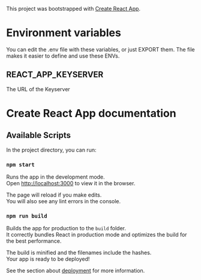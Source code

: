 This project was bootstrapped with [Create React App](https://github.com/facebook/create-react-app).

# Environment variables

You can edit the .env file with these variables, or just EXPORT them. The file makes it easier to define and use these ENVs.

## REACT_APP_KEYSERVER
The URL of the Keyserver


# Create React App documentation

## Available Scripts

In the project directory, you can run:

### `npm start`

Runs the app in the development mode.<br />
Open [http://localhost:3000](http://localhost:3000) to view it in the browser.

The page will reload if you make edits.<br />
You will also see any lint errors in the console.

### `npm run build`

Builds the app for production to the `build` folder.<br />
It correctly bundles React in production mode and optimizes the build for the best performance.

The build is minified and the filenames include the hashes.<br />
Your app is ready to be deployed!

See the section about [deployment](https://facebook.github.io/create-react-app/docs/deployment) for more information.
